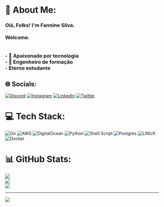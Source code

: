 # 💫 About Me:
### Olá, Folks!   I'm Fannine Silva.<br><br>Welcome.<br><br><br>- 🔭 Apaixonado por tecnologia<br>- 🌱 Engenheiro de formação<br>-    Eterno estudante


## 🌐 Socials:
[![Discord](https://img.shields.io/badge/Discord-%237289DA.svg?logo=discord&logoColor=white)](https://discord.gg/fannine) [![Instagram](https://img.shields.io/badge/Instagram-%23E4405F.svg?logo=Instagram&logoColor=white)](https://instagram.com/fannine2) [![LinkedIn](https://img.shields.io/badge/LinkedIn-%230077B5.svg?logo=linkedin&logoColor=white)](https://linkedin.com/in/https://www.linkedin.com/in/fanninesilva) [![Twitter](https://img.shields.io/badge/Twitter-%231DA1F2.svg?logo=Twitter&logoColor=white)](https://twitter.com/fannine2) 

# 💻 Tech Stack:
![Go](https://img.shields.io/badge/go-%2300ADD8.svg?style=for-the-badge&logo=go&logoColor=white) ![AWS](https://img.shields.io/badge/AWS-%23FF9900.svg?style=for-the-badge&logo=amazon-aws&logoColor=white) ![DigitalOcean](https://img.shields.io/badge/DigitalOcean-%230167ff.svg?style=for-the-badge&logo=digitalOcean&logoColor=white) ![Python](https://img.shields.io/badge/python-3670A0?style=for-the-badge&logo=python&logoColor=ffdd54) ![Shell Script](https://img.shields.io/badge/shell_script-%23121011.svg?style=for-the-badge&logo=gnu-bash&logoColor=white) ![Postgres](https://img.shields.io/badge/postgres-%23316192.svg?style=for-the-badge&logo=postgresql&logoColor=white) ![LINUX](https://img.shields.io/badge/Linux-FCC624?style=for-the-badge&logo=linux&logoColor=black) ![Docker](https://img.shields.io/badge/docker-%230db7ed.svg?style=for-the-badge&logo=docker&logoColor=white)
# 📊 GitHub Stats:
![](https://github-readme-stats.vercel.app/api?username=Fannine2&theme=flag-india&hide_border=false&include_all_commits=true&count_private=false)<br/>
![](https://github-readme-streak-stats.herokuapp.com/?user=Fannine2&theme=flag-india&hide_border=false)<br/>
![](https://github-readme-stats.vercel.app/api/top-langs/?username=Fannine2&theme=flag-india&hide_border=false&include_all_commits=true&count_private=false&layout=compact)

---
[![](https://visitcount.itsvg.in/api?id=Fannine2&icon=6&color=4)](https://visitcount.itsvg.in)

<!-- Proudly created with GPRM ( https://gprm.itsvg.in ) -->
